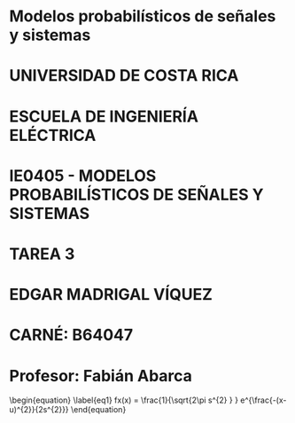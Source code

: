 # Modelos probabilísticos de señales y sistemas
# UNIVERSIDAD DE COSTA RICA
# ESCUELA DE INGENIERÍA ELÉCTRICA

# IE0405 - MODELOS PROBABILÍSTICOS DE SEÑALES Y SISTEMAS 

# TAREA 3

# EDGAR MADRIGAL VÍQUEZ
# CARNÉ: B64047
# Profesor: Fabián Abarca

\begin{equation}
\label{eq1} 
fx(x) = \frac{1}{\sqrt{2\pi s^{2} } } e^{\frac{-(x-u)^{2}}{2s^{2}}}
\end{equation}





 
